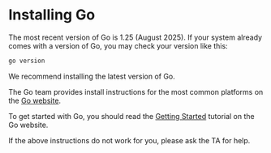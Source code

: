 # Installing Go

The most recent version of Go is 1.25 (August 2025).
If your system already comes with a version of Go, you may check your version like this:

```sh
go version
```

We recommend installing the latest version of Go.

The Go team provides install instructions for the most common platforms on the [Go website](https://go.dev/doc/install).

To get started with Go, you should read the [Getting Started](https://go.dev/doc/tutorial/getting-started) tutorial on the Go website.

If the above instructions do not work for you, please ask the TA for help.
